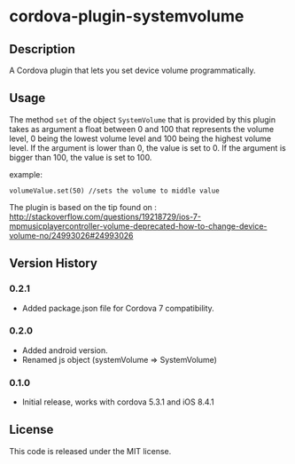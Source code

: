 # cordova-plugin-systemvolume

## Description
A Cordova plugin that lets you set device volume programmatically.

## Usage

The method `set` of the object `SystemVolume` that is provided by this plugin takes as argument a float between 0 and 100 that represents the volume level, 0 being the lowest volume level and 100 being the highest volume level.
If the argument is lower than 0, the value is set to 0. If the argument is bigger than 100, the value is set to 100.

example:

    volumeValue.set(50) //sets the volume to middle value

The plugin is based on the tip found on :
http://stackoverflow.com/questions/19218729/ios-7-mpmusicplayercontroller-volume-deprecated-how-to-change-device-volume-no/24993026#24993026

## Version History

### 0.2.1

* Added package.json file for Cordova 7 compatibility.

### 0.2.0

* Added android version.
* Renamed js object (systemVolume => SystemVolume)

### 0.1.0

* Initial release, works with cordova 5.3.1 and iOS 8.4.1

## License
This code is released under the MIT license.
